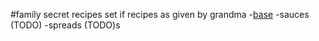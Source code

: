 #family secret recipes
set if recipes as given by grandma
-[base](pizza/base.md) 
-sauces (TODO)
-spreads (TODO)s

